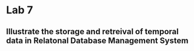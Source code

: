 # Lab 7
## Illustrate the storage and retreival of temporal data in Relatonal Database Management System
